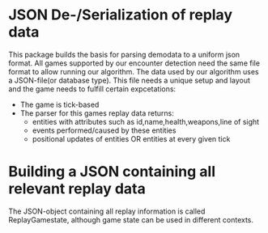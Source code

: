 # JSON De-/Serialization of replay data
This package builds the basis for parsing demodata to a uniform json format. All games supported by our encounter detection
need the same file format to allow running our algorithm. The data used by our algorithm uses a JSON-file(or database type). This file needs a unique setup and layout and the game needs to fulfill certain expcetations:

  - The game is tick-based
  - The parser for this games replay data returns:
    - entities with attributes such as id,name,health,weapons,line of sight
    - events performed/caused by these entities
    - positional updates of entities OR entities at every given tick
  
# Building a JSON containing all relevant replay data
The JSON-object containing all replay information is called ReplayGamestate, although game state can be used in different contexts.



